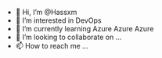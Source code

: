 - 👋 Hi, I’m @Hassxm
- 👀 I’m interested in DevOps
- 🌱 I’m currently learning Azure Azure Azure
- 💞️ I’m looking to collaborate on ...
- 📫 How to reach me ...

<!---
Hassxm/Hassxm is a ✨ special ✨ repository because its `README.md` (this file) appears on your GitHub profile.
You can click the Preview link to take a look at your changes.
--->
